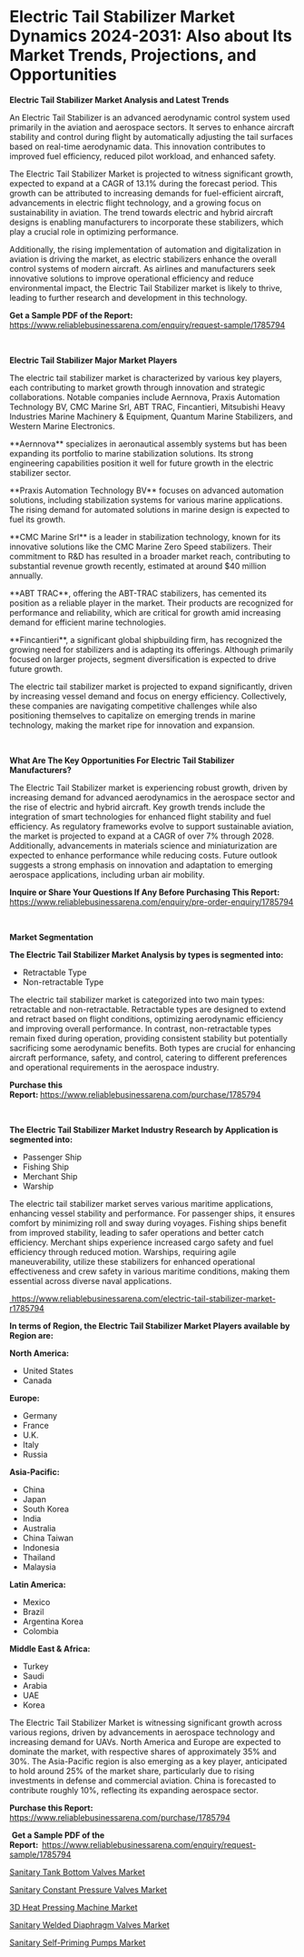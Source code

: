 <p><h1>Electric Tail Stabilizer Market Dynamics 2024-2031: Also about Its Market Trends, Projections, and Opportunities</h1></p><p><strong>Electric Tail Stabilizer Market Analysis and Latest Trends</strong></p>
<p><p>An Electric Tail Stabilizer is an advanced aerodynamic control system used primarily in the aviation and aerospace sectors. It serves to enhance aircraft stability and control during flight by automatically adjusting the tail surfaces based on real-time aerodynamic data. This innovation contributes to improved fuel efficiency, reduced pilot workload, and enhanced safety. </p><p>The Electric Tail Stabilizer Market is projected to witness significant growth, expected to expand at a CAGR of 13.1% during the forecast period. This growth can be attributed to increasing demands for fuel-efficient aircraft, advancements in electric flight technology, and a growing focus on sustainability in aviation. The trend towards electric and hybrid aircraft designs is enabling manufacturers to incorporate these stabilizers, which play a crucial role in optimizing performance. </p><p>Additionally, the rising implementation of automation and digitalization in aviation is driving the market, as electric stabilizers enhance the overall control systems of modern aircraft. As airlines and manufacturers seek innovative solutions to improve operational efficiency and reduce environmental impact, the Electric Tail Stabilizer market is likely to thrive, leading to further research and development in this technology.</p></p>
<p><strong>Get a Sample PDF of the Report:&nbsp;</strong> <a href="https://www.reliablebusinessarena.com/enquiry/request-sample/1785794?utm_campaign=1337&utm_medium=2&utm_source=Github&utm_content=ia&utm_term=13102024&utm_id=electric-tail-stabilizer">https://www.reliablebusinessarena.com/enquiry/request-sample/1785794</a></p>
<p>&nbsp;</p>
<p><strong>Electric Tail Stabilizer Major Market Players</strong></p>
<p><p>The electric tail stabilizer market is characterized by various key players, each contributing to market growth through innovation and strategic collaborations. Notable companies include Aernnova, Praxis Automation Technology BV, CMC Marine Srl, ABT TRAC, Fincantieri, Mitsubishi Heavy Industries Marine Machinery & Equipment, Quantum Marine Stabilizers, and Western Marine Electronics.</p><p>**Aernnova** specializes in aeronautical assembly systems but has been expanding its portfolio to marine stabilization solutions. Its strong engineering capabilities position it well for future growth in the electric stabilizer sector.</p><p>**Praxis Automation Technology BV** focuses on advanced automation solutions, including stabilization systems for various marine applications. The rising demand for automated solutions in marine design is expected to fuel its growth.</p><p>**CMC Marine Srl** is a leader in stabilization technology, known for its innovative solutions like the CMC Marine Zero Speed stabilizers. Their commitment to R&D has resulted in a broader market reach, contributing to substantial revenue growth recently, estimated at around $40 million annually.</p><p>**ABT TRAC**, offering the ABT-TRAC stabilizers, has cemented its position as a reliable player in the market. Their products are recognized for performance and reliability, which are critical for growth amid increasing demand for efficient marine technologies.</p><p>**Fincantieri**, a significant global shipbuilding firm, has recognized the growing need for stabilizers and is adapting its offerings. Although primarily focused on larger projects, segment diversification is expected to drive future growth.</p><p>The electric tail stabilizer market is projected to expand significantly, driven by increasing vessel demand and focus on energy efficiency. Collectively, these companies are navigating competitive challenges while also positioning themselves to capitalize on emerging trends in marine technology, making the market ripe for innovation and expansion.</p></p>
<p>&nbsp;</p>
<p><strong>What Are The Key Opportunities For Electric Tail Stabilizer Manufacturers?</strong></p>
<p><p>The Electric Tail Stabilizer market is experiencing robust growth, driven by increasing demand for advanced aerodynamics in the aerospace sector and the rise of electric and hybrid aircraft. Key growth trends include the integration of smart technologies for enhanced flight stability and fuel efficiency. As regulatory frameworks evolve to support sustainable aviation, the market is projected to expand at a CAGR of over 7% through 2028. Additionally, advancements in materials science and miniaturization are expected to enhance performance while reducing costs. Future outlook suggests a strong emphasis on innovation and adaptation to emerging aerospace applications, including urban air mobility.</p></p>
<p><strong>Inquire or Share Your Questions If Any Before Purchasing This Report:</strong> <a href="https://www.reliablebusinessarena.com/enquiry/pre-order-enquiry/1785794?utm_campaign=1337&utm_medium=2&utm_source=Github&utm_content=ia&utm_term=13102024&utm_id=electric-tail-stabilizer">https://www.reliablebusinessarena.com/enquiry/pre-order-enquiry/1785794</a></p>
<p>&nbsp;</p>
<p><strong>Market Segmentation</strong></p>
<p><strong>The Electric Tail Stabilizer Market Analysis by types is segmented into:</strong></p>
<p><ul><li>Retractable Type</li><li>Non-retractable Type</li></ul></p>
<p><p>The electric tail stabilizer market is categorized into two main types: retractable and non-retractable. Retractable types are designed to extend and retract based on flight conditions, optimizing aerodynamic efficiency and improving overall performance. In contrast, non-retractable types remain fixed during operation, providing consistent stability but potentially sacrificing some aerodynamic benefits. Both types are crucial for enhancing aircraft performance, safety, and control, catering to different preferences and operational requirements in the aerospace industry.</p></p>
<p><strong>Purchase this Report:&nbsp;</strong><a href="https://www.reliablebusinessarena.com/purchase/1785794?utm_campaign=1337&utm_medium=2&utm_source=Github&utm_content=ia&utm_term=13102024&utm_id=electric-tail-stabilizer">https://www.reliablebusinessarena.com/purchase/1785794</a></p>
<p>&nbsp;</p>
<p><strong>The Electric Tail Stabilizer Market Industry Research by Application is segmented into:</strong></p>
<p><ul><li>Passenger Ship</li><li>Fishing Ship</li><li>Merchant Ship</li><li>Warship</li></ul></p>
<p><p>The electric tail stabilizer market serves various maritime applications, enhancing vessel stability and performance. For passenger ships, it ensures comfort by minimizing roll and sway during voyages. Fishing ships benefit from improved stability, leading to safer operations and better catch efficiency. Merchant ships experience increased cargo safety and fuel efficiency through reduced motion. Warships, requiring agile maneuverability, utilize these stabilizers for enhanced operational effectiveness and crew safety in various maritime conditions, making them essential across diverse naval applications.</p></p>
<p><a href="https://www.reliablebusinessarena.com/electric-tail-stabilizer-market-r1785794?utm_campaign=1337&utm_medium=2&utm_source=Github&utm_content=ia&utm_term=13102024&utm_id=electric-tail-stabilizer">&nbsp;https://www.reliablebusinessarena.com/electric-tail-stabilizer-market-r1785794</a></p>
<p><strong>In terms of Region, the Electric Tail Stabilizer Market Players available by Region are:</strong></p>
<p>
    <p> <strong> North America: </strong>
        <ul>
            <li>United States</li>
            <li>Canada</li>
        </ul>
        </p> 
    <p> <strong> Europe: </strong>
        <ul>
            <li>Germany</li>
            <li>France</li>
            <li>U.K.</li>
            <li>Italy</li>
            <li>Russia</li>
        </ul>
        </p> 
    <p> <strong> Asia-Pacific: </strong>
        <ul>
            <li>China</li>
            <li>Japan</li>
            <li>South Korea</li>
            <li>India</li>
            <li>Australia</li>
            <li>China Taiwan</li>
            <li>Indonesia</li>
            <li>Thailand</li>
            <li>Malaysia</li>
        </ul>
        </p> 
    <p> <strong> Latin America: </strong>
        <ul>
            <li>Mexico</li>
            <li>Brazil</li>
            <li>Argentina Korea</li>
            <li>Colombia</li>
        </ul>
        </p> 
    <p> <strong> Middle East & Africa: </strong>
        <ul>
            <li>Turkey</li>
            <li>Saudi</li>
            <li>Arabia</li>
            <li>UAE</li>
            <li>Korea</li>
        </ul>
    </p>
    </p>
<p><p>The Electric Tail Stabilizer Market is witnessing significant growth across various regions, driven by advancements in aerospace technology and increasing demand for UAVs. North America and Europe are expected to dominate the market, with respective shares of approximately 35% and 30%. The Asia-Pacific region is also emerging as a key player, anticipated to hold around 25% of the market share, particularly due to rising investments in defense and commercial aviation. China is forecasted to contribute roughly 10%, reflecting its expanding aerospace sector.</p></p>
<p><strong>Purchase this Report: </strong><a href="https://www.reliablebusinessarena.com/purchase/1785794?utm_campaign=1337&utm_medium=2&utm_source=Github&utm_content=ia&utm_term=13102024&utm_id=electric-tail-stabilizer">https://www.reliablebusinessarena.com/purchase/1785794</a></p>
<p>&nbsp;<strong>Get a Sample PDF of the Report:&nbsp;&nbsp;</strong><a href="https://www.reliablebusinessarena.com/enquiry/request-sample/1785794?utm_campaign=1337&utm_medium=2&utm_source=Github&utm_content=ia&utm_term=13102024&utm_id=electric-tail-stabilizer">https://www.reliablebusinessarena.com/enquiry/request-sample/1785794</a></p>
<p><strong></strong></p>
<p><p><a href="https://www.linkedin.com/pulse/market-trends-global-sanitary-tank-bottom-valves-forecast-vp8kf?utm_campaign=1337&utm_medium=2&utm_source=Github&utm_content=ia&utm_term=13102024&utm_id=electric-tail-stabilizer">Sanitary Tank Bottom Valves Market</a></p><p><a href="https://www.linkedin.com/pulse/sanitary-constant-pressure-valves-market-research-report-psj8f?utm_campaign=1337&utm_medium=2&utm_source=Github&utm_content=ia&utm_term=13102024&utm_id=electric-tail-stabilizer">Sanitary Constant Pressure Valves Market</a></p><p><a href="https://github.com/RickHolmes3/Market-Research-Report-List-6/blob/main/3d-heat-pressing-machine-market.md?utm_campaign=1337&utm_medium=2&utm_source=Github&utm_content=ia&utm_term=13102024&utm_id=electric-tail-stabilizer">3D Heat Pressing Machine Market</a></p><p><a href="https://www.linkedin.com/pulse/sanitary-welded-diaphragm-valves-industry-sector-market-dynamics-3hsjf?utm_campaign=1337&utm_medium=2&utm_source=Github&utm_content=ia&utm_term=13102024&utm_id=electric-tail-stabilizer">Sanitary Welded Diaphragm Valves Market</a></p><p><a href="https://www.linkedin.com/pulse/mapping-sanitary-self-priming-pumps-market-trends-challenges-kifxe?utm_campaign=1337&utm_medium=2&utm_source=Github&utm_content=ia&utm_term=13102024&utm_id=electric-tail-stabilizer">Sanitary Self-Priming Pumps Market</a></p></p>